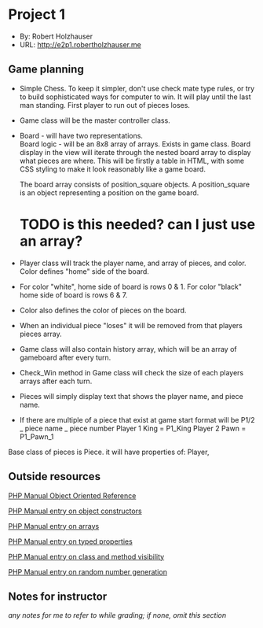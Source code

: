 # Project 1
+ By: Robert Holzhauser 
+ URL: <http://e2p1.robertholzhauser.me>

## Game planning
+ Simple Chess.  To keep it simpler, don't use check mate type rules, or try to build sophisticated ways for computer to win.
It will play until the last man standing.  First player to run out of pieces loses.

+ Game class will be the master controller class.

+ Board - will have two representations.  
  Board logic - will be an 8x8 array of arrays.  Exists in game class.
  Board display in the view will iterate through the nested board array to display what pieces are where.
     This will be firstly a table in HTML, with some CSS styling to make it look reasonably like a game board.

  The board array consists of position_square objects.    A position_square is an object representing a position on the game board.
  # TODO is this needed?  can I just use an array?

+ Player class will track the player name, and array of pieces, and color.  Color defines "home" side of the board.
+  For color "white", home side of board is rows 0 & 1.  For color "black" home side of board is rows 6 & 7.
+  Color also defines the color of pieces on the board.   
+ When an individual piece "loses" it will be removed from that players pieces array.

+ Game class will also contain history array, which will be an array of gameboard after every turn.


+ Check_Win method in Game class will check the size of each players arrays after each turn.

+ Pieces will simply display text that shows the player name, and piece name.
+ If there are multiple of a piece that exist at game start format will be P1/2 _ piece name _ piece number
    Player 1 King = P1_King
    Player 2 Pawn = P1_Pawn_1

Base class of pieces is Piece. it will have properties of:  Player, 






## Outside resources
[PHP Manual Object Oriented Reference](https://www.php.net/manual/en/language.oop5.basic.php)

[PHP Manual entry on object constructors](https://www.php.net/manual/en/language.oop5.decon.php)

[PHP Manual entry on arrays](https://www.php.net/manual/en/language.types.array.php)

[PHP Manual entry on typed properties](https://www.php.net/manual/en/language.oop5.properties.php)

[PHP Manual entry on class and method visibility](https://www.php.net/manual/en/language.oop5.visibility.php)

[PHP Manual entry on random number generation](https://www.php.net/manual/en/function.rand)

## Notes for instructor
*any notes for me to refer to while grading; if none, omit this section*
